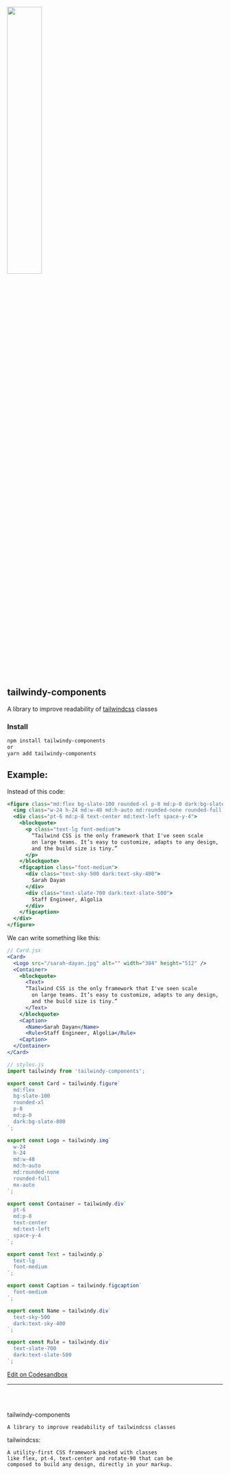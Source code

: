 <br />
<img src="https://user-images.githubusercontent.com/1549069/225756692-dad51108-8b99-4267-90a1-a8b1bc61afee.svg"  width="40%">

<br />

## tailwindy-components

A library to improve readability of [tailwindcss](https://tailwindcss.com/) classes

### Install

```bash
npm install tailwindy-components
or
yarn add tailwindy-components
```

## Example:

Instead of this code:

```jsx
<figure class="md:flex bg-slate-100 rounded-xl p-8 md:p-0 dark:bg-slate-800">
  <img class="w-24 h-24 md:w-48 md:h-auto md:rounded-none rounded-full mx-auto" src="/sarah-dayan.jpg" alt="" width="384" height="512">
  <div class="pt-6 md:p-8 text-center md:text-left space-y-4">
    <blockquote>
      <p class="text-lg font-medium">
        “Tailwind CSS is the only framework that I've seen scale
        on large teams. It’s easy to customize, adapts to any design,
        and the build size is tiny.”
      </p>
    </blockquote>
    <figcaption class="font-medium">
      <div class="text-sky-500 dark:text-sky-400">
        Sarah Dayan
      </div>
      <div class="text-slate-700 dark:text-slate-500">
        Staff Engineer, Algolia
      </div>
    </figcaption>
  </div>
</figure>
```

We can write something like this:

```jsx
// Card.jsx
<Card>
  <Logo src="/sarah-dayan.jpg" alt="" width="384" height="512" />
  <Container>
    <blockquote>
      <Text>
      “Tailwind CSS is the only framework that I've seen scale
        on large teams. It’s easy to customize, adapts to any design,
        and the build size is tiny.”
      </Text>
    </blockquote>
    <Caption>
      <Name>Sarah Dayan</Name>
      <Rule>Staff Engineer, Algolia</Rule>
    <Caption>
  </Container>
</Card>
```

```js
// styles.js
import tailwindy from 'tailwindy-components';

export const Card = tailwindy.figure`
  md:flex
  bg-slate-100
  rounded-xl
  p-8
  md:p-0
  dark:bg-slate-800
`;

export const Logo = tailwindy.img`
  w-24
  h-24
  md:w-48
  md:h-auto
  md:rounded-none
  rounded-full
  mx-auto
`;

export const Container = tailwindy.div`
  pt-6
  md:p-8
  text-center
  md:text-left
  space-y-4
`;

export const Text = tailwindy.p`
  text-lg
  font-medium
`;

export const Caption = tailwindy.figcaption`
  font-medium
`;

export const Name = tailwindy.div`
  text-sky-500
  dark:text-sky-400
`;

export const Rule = tailwindy.div`
  text-slate-700
  dark:text-slate-500
`;
```

[Edit on Codesandbox](https://codesandbox.io/s/tailwindy-example-1-ezzokr)

---

<br />
<br />

tailwindy-components

```
A library to improve readability of tailwindcss classes
```

tailwindcss:

```
A utility-first CSS framework packed with classes
like flex, pt-4, text-center and rotate-90 that can be
composed to build any design, directly in your markup.
```
